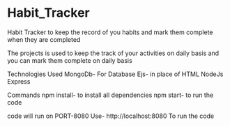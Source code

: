 # Habit_Tracker
Habit Tracker to keep the record of you habits and mark them complete when they are completed

The projects is used to keep the track of your activities on daily basis and you can mark them complete on daily basis 

Technologies Used 
MongoDb- For Database
Ejs- in place of HTML
NodeJs
Express

Commands
npm install- to install all dependencies
npm start- to run the code

code will run on PORT-8080
Use- http://localhost:8080
To run the code
